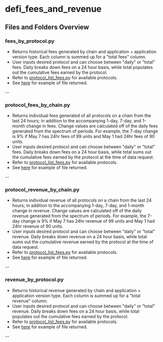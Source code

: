 # defi_fees_and_revenue

## Files and Folders Overview

### fees_by_protocol.py

- Returns historical fees generated by chain and application + application version type. Each column is summed up for a "total fees" column.
- User inputs desired protocol and can choose between "daily" or "total" fees. Daily breaks down fees on a 24 hour basis, while total populates out the cumulative fees earned by the protocol.
- Refer to [protocol_list_fees.py](https://github.com/check-sked/crypto_data_resources/blob/main/defi_fees_and_revenue/protocols_list_fees.py) for available protocols.
- See [here](https://github.com/check-sked/crypto_data_resources/blob/main/csv_examples/defi_fees_and_revenue/Aave_daily_fees.csv) for example of file returned.

--

### protocol_fees_by_chain.py

- Returns individual fees generated of all protocols on a chain from the last 24 hours; in addition to the accompanying 1-day, 7-day, and 1-month change in fees. Change values are calculated off of the daily fees generated from the spectrum of periods. For example, the 7-day change is 9% if May 7 has 24hr fees of 99 units and May 1 had 24hr fees of 90 units.
- User inputs desired protocol and can choose between "daily" or "total" fees. Daily breaks down fees on a 24 hour basis, while total sums out the cumulative fees earned by the protocol at the time of data request.
- Refer to [protocol_list_fees.py](https://github.com/check-sked/crypto_data_resources/blob/main/defi_fees_and_revenue/protocols_list_fees.py) for available protocols.
- See [here](https://github.com/check-sked/crypto_data_resources/blob/main/csv_examples/defi_fees_and_revenue/Solana_daily_fee_breakdown.csv) for example of file returned.

--

### protocol_revenue_by_chain.py

- Returns individual revenue of all protocols on a chain from the last 24 hours; in addition to the accompanying 1-day, 7-day, and 1-month change in revenue. Change values are calculated off of the daily revenue generated from the spectrum of periods. For example, the 7-day change is 9% if May 7 has 24hr revenue of 99 units and May 1 had 24hr revenue of 90 units.
- User inputs desired protocol and can choose between "daily" or "total" revenue. Daily breaks down revenue on a 24 hour basis, while total sums out the cumulative revenue earned by the protocol at the time of data request.
- Refer to [protocol_list_fees.py](https://github.com/check-sked/crypto_data_resources/blob/main/defi_fees_and_revenue/protocols_list_fees.py) for available protocols.
- See [here](https://github.com/check-sked/crypto_data_resources/blob/main/csv_examples/defi_fees_and_revenue/Arbitrum_daily_revenue_breakdown.csv) for example of file returned.

--

### revenue_by_protocol.py

- Returns historical revenue generated by chain and application + application version type. Each column is summed up for a "total revenue" column.
- User inputs desired protocol and can choose between "daily" or "total" revenue. Daily breaks down fees on a 24 hour basis, while total populates out the cumulative fees earned by the protocol.
- Refer to [protocol_list_fees.py](https://github.com/check-sked/crypto_data_resources/blob/main/defi_fees_and_revenue/protocols_list_fees.py) for available protocols.
- See [here](https://github.com/check-sked/crypto_data_resources/blob/main/csv_examples/defi_fees_and_revenue/Compound_daily_revenue.csv) for example of file returned.

--
